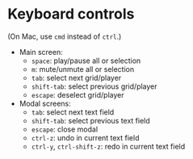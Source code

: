 # Keyboard controls
(On Mac, use `cmd` instead of `ctrl`.)

* Main screen:
  * `space`: play/pause all or selection
  * `m`: mute/unmute all or selection
  * `tab`: select next grid/player
  * `shift-tab`: select previous grid/player
  * `escape`: deselect grid/player
* Modal screens:
  * `tab`: select next text field
  * `shift-tab`: select previous text field
  * `escape`: close modal
  * `ctrl-z`: undo in current text field
  * `ctrl-y`, `ctrl-shift-z`: redo in current text field
